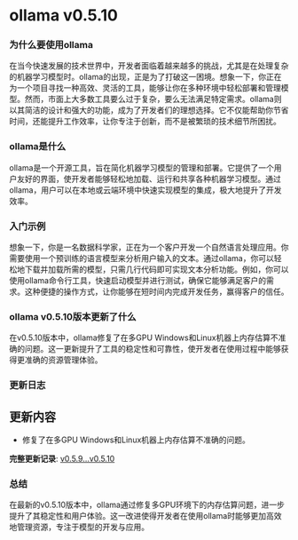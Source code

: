 # ollama v0.5.10
### 为什么要使用ollama

在当今快速发展的技术世界中，开发者面临着越来越多的挑战，尤其是在处理复杂的机器学习模型时。ollama的出现，正是为了打破这一困境。想象一下，你正在为一个项目寻找一种高效、灵活的工具，能够让你在多种环境中轻松部署和管理模型。然而，市面上大多数工具要么过于复杂，要么无法满足特定需求。ollama则以其简洁的设计和强大的功能，成为了开发者们的理想选择。它不仅能帮助你节省时间，还能提升工作效率，让你专注于创新，而不是被繁琐的技术细节所困扰。

### ollama是什么

ollama是一个开源工具，旨在简化机器学习模型的管理和部署。它提供了一个用户友好的界面，使开发者能够轻松地加载、运行和共享各种机器学习模型。通过ollama，用户可以在本地或云端环境中快速实现模型的集成，极大地提升了开发效率。

### 入门示例

想象一下，你是一名数据科学家，正在为一个客户开发一个自然语言处理应用。你需要使用一个预训练的语言模型来分析用户输入的文本。通过ollama，你可以轻松地下载并加载所需的模型，只需几行代码即可实现文本分析功能。例如，你可以使用ollama命令行工具，快速启动模型并进行测试，确保它能够满足客户的需求。这种便捷的操作方式，让你能够在短时间内完成开发任务，赢得客户的信任。

### ollama v0.5.10版本更新了什么

在v0.5.10版本中，ollama修复了在多GPU Windows和Linux机器上内存估算不准确的问题。这一更新提升了工具的稳定性和可靠性，使开发者在使用过程中能够获得更准确的资源管理体验。

### 更新日志

## 更新内容
- 修复了在多GPU Windows和Linux机器上内存估算不准确的问题。

**完整更新记录**: [v0.5.9...v0.5.10](https://github.com/ollama/ollama/compare/v0.5.9...v0.5.10)

### 总结

在最新的v0.5.10版本中，ollama通过修复多GPU环境下的内存估算问题，进一步提升了其稳定性和用户体验。这一改进使得开发者在使用ollama时能够更加高效地管理资源，专注于模型的开发与应用。